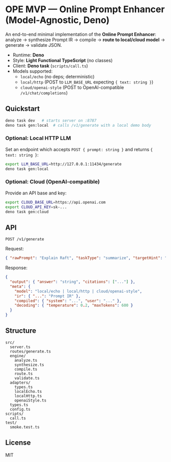 # OPE MVP — Online Prompt Enhancer (Model-Agnostic, Deno)

An end-to-end minimal implementation of the **Online Prompt Enhancer**: analyze
→ synthesize Prompt IR → compile → **route to local/cloud model** → generate →
validate JSON.

- Runtime: **Deno**
- Style: **Light Functional TypeScript** (no classes)
- Client: **Deno task** (`scripts/call.ts`)
- Models supported:
  - `local/echo` (no deps; deterministic)
  - `local/http` (POST to `LLM_BASE_URL` expecting `{ text: string }`)
  - `cloud/openai-style` (POST to OpenAI-compatible `/v1/chat/completions`)

## Quickstart

```bash
deno task dev   # starts server on :8787
deno task gen:local  # calls /v1/generate with a local demo body
```

### Optional: Local HTTP LLM

Set an endpoint which accepts `POST { prompt: string }` and returns
`{ text: string }`:

```bash
export LLM_BASE_URL=http://127.0.0.1:11434/generate
deno task gen:local
```

### Optional: Cloud (OpenAI-compatible)

Provide an API base and key:

```bash
export CLOUD_BASE_URL=https://api.openai.com
export CLOUD_API_KEY=sk-...
deno task gen:cloud
```

## API

`POST /v1/generate`

Request:

```json
{ "rawPrompt": "Explain Raft", "taskType": "summarize", "targetHint": "local" }
```

Response:

```json
{
  "output": { "answer": "string", "citations": ["..."] },
  "meta": {
    "model": "local/echo | local/http | cloud/openai-style",
    "ir": { "...": "Prompt IR" },
    "compiled": { "system": "...", "user": "..." },
    "decoding": { "temperature": 0.2, "maxTokens": 600 }
  }
}
```

## Structure

```
src/
  server.ts
  routes/generate.ts
  engine/
    analyze.ts
    synthesize.ts
    compile.ts
    route.ts
    validate.ts
  adapters/
    types.ts
    localEcho.ts
    localHttp.ts
    openaiStyle.ts
  types.ts
  config.ts
scripts/
  call.ts
test/
  smoke.test.ts
```

## License

MIT
